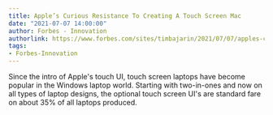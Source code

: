 ```yaml
---
title: Apple’s Curious Resistance To Creating A Touch Screen Mac
date: "2021-07-07 14:00:00"
author: Forbes - Innovation
authorlink: https://www.forbes.com/sites/timbajarin/2021/07/07/apples-curious-resistance-to-creating-a-touch-screen-mac/
tags:
- Forbes-Innovation
---
```

Since the intro of Apple's touch UI, touch screen laptops have become popular in the Windows laptop world. Starting with two-in-ones and now on all types of laptop designs, the optional touch screen UI's are standard fare on about 35% of all laptops produced.